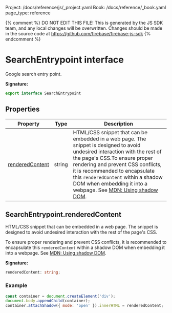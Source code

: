 Project: /docs/reference/js/_project.yaml
Book: /docs/reference/_book.yaml
page_type: reference

{% comment %}
DO NOT EDIT THIS FILE!
This is generated by the JS SDK team, and any local changes will be
overwritten. Changes should be made in the source code at
https://github.com/firebase/firebase-js-sdk
{% endcomment %}

# SearchEntrypoint interface
Google search entry point.

<b>Signature:</b>

```typescript
export interface SearchEntrypoint 
```

## Properties

|  Property | Type | Description |
|  --- | --- | --- |
|  [renderedContent](./ai.searchentrypoint.md#searchentrypointrenderedcontent) | string | HTML/CSS snippet that can be embedded in a web page. The snippet is designed to avoid undesired interaction with the rest of the page's CSS.<!-- -->To ensure proper rendering and prevent CSS conflicts, it is recommended to encapsulate this <code>renderedContent</code> within a shadow DOM when embedding it into a webpage. See [MDN: Using shadow DOM](https://developer.mozilla.org/en-US/docs/Web/API/Web_components/Using_shadow_DOM)<!-- -->. |

## SearchEntrypoint.renderedContent

HTML/CSS snippet that can be embedded in a web page. The snippet is designed to avoid undesired interaction with the rest of the page's CSS.

To ensure proper rendering and prevent CSS conflicts, it is recommended to encapsulate this `renderedContent` within a shadow DOM when embedding it into a webpage. See [MDN: Using shadow DOM](https://developer.mozilla.org/en-US/docs/Web/API/Web_components/Using_shadow_DOM)<!-- -->.

<b>Signature:</b>

```typescript
renderedContent: string;
```

### Example


```javascript
const container = document.createElement('div');
document.body.appendChild(container);
container.attachShadow({ mode: 'open' }).innerHTML = renderedContent;

```

